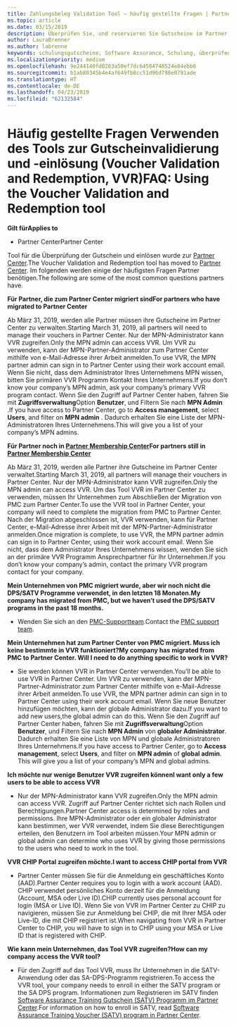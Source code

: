 ```yaml
---
title: Zahlungsbeleg Validation Tool – häufig gestellte Fragen | Partner Center
ms.topic: article
ms.date: 03/15/2019
description: Überprüfen Sie, und reservieren Sie Gutscheine im Partner Center
author: LauraBrenner
ms.author: labrenne
keywords: schulungsgutscheine, Software Assurance, Schulung, überprüfen Sie Gutscheine, reservieren Gutschein
ms.localizationpriority: medium
ms.openlocfilehash: 9e244140fd0283a50ef7dc64584748524e84ebb0
ms.sourcegitcommit: b1ab80345b4e4af649fb8cc51d96d798e0791ade
ms.translationtype: HT
ms.contentlocale: de-DE
ms.lasthandoff: 04/23/2019
ms.locfileid: "62132584"
---
```

# <a name="faq-using-the-voucher-validation-and-redemption-tool"></a><span data-ttu-id="c919f-104">Häufig gestellte Fragen Verwenden des Tools zur Gutscheinvalidierung und -einlösung (Voucher Validation and Redemption, VVR)</span><span class="sxs-lookup"><span data-stu-id="c919f-104">FAQ: Using the Voucher Validation and Redemption tool</span></span> 

<span data-ttu-id="c919f-105">**Gilt für**</span><span class="sxs-lookup"><span data-stu-id="c919f-105">**Applies to**</span></span>

- <span data-ttu-id="c919f-106">Partner Center</span><span class="sxs-lookup"><span data-stu-id="c919f-106">Partner Center</span></span>

<span data-ttu-id="c919f-107">Tool für die Überprüfung der Gutschein und einlösen wurde zur [Partner Center](https://partner.microsoft.com/en-us/pcv/dashboard/overview).</span><span class="sxs-lookup"><span data-stu-id="c919f-107">The Voucher Validation and Redemption tool has moved to [Partner Center](https://partner.microsoft.com/en-us/pcv/dashboard/overview).</span></span> <span data-ttu-id="c919f-108">Im folgenden werden einige der häufigsten Fragen Partner benötigen.</span><span class="sxs-lookup"><span data-stu-id="c919f-108">The following are some of the most common questions partners have.</span></span> 

<span data-ttu-id="c919f-109">**Für Partner, die zum Partner Center migriert sind**</span><span class="sxs-lookup"><span data-stu-id="c919f-109">**For partners who have migrated to Partner Center**</span></span>

 <span data-ttu-id="c919f-110">Ab März 31, 2019, werden alle Partner müssen ihre Gutscheine im Partner Center zu verwalten.</span><span class="sxs-lookup"><span data-stu-id="c919f-110">Starting March 31, 2019, all partners will need to manage their vouchers in Partner Center.</span></span> <span data-ttu-id="c919f-111">Nur der MPN-Administrator kann VVR zugreifen.</span><span class="sxs-lookup"><span data-stu-id="c919f-111">Only the MPN admin can access VVR.</span></span> <span data-ttu-id="c919f-112">Um VVR zu verwenden, kann der MPN-Partner-Administrator zum Partner Center mithilfe von e-Mail-Adresse ihrer Arbeit anmelden.</span><span class="sxs-lookup"><span data-stu-id="c919f-112">To use VVR, the MPN partner admin can sign in to Partner Center using their work account email.</span></span> <span data-ttu-id="c919f-113">Wenn Sie nicht, dass dem Administrator Ihres Unternehmens MPN wissen, bitten Sie primären VVR Programm Kontakt Ihres Unternehmens.</span><span class="sxs-lookup"><span data-stu-id="c919f-113">If you don’t know your company’s MPN admin, ask your company’s primary VVR program contact.</span></span>  <span data-ttu-id="c919f-114">Wenn Sie den Zugriff auf Partner Center haben, fahren Sie mit **Zugriffsverwaltung**Option **Benutzer**, und Filtern Sie nach **MPN Admin** .</span><span class="sxs-lookup"><span data-stu-id="c919f-114">If you have access to Partner Center, go to **Access management**, select **Users**, and filter on **MPN admin** .</span></span> <span data-ttu-id="c919f-115">Dadurch erhalten Sie eine Liste der MPN-Administratoren Ihres Unternehmens.</span><span class="sxs-lookup"><span data-stu-id="c919f-115">This will give you a list of your company’s MPN admins.</span></span>  

<span data-ttu-id="c919f-116">**Für Partner noch in [Partner Membership Center](https://partner.microsoft.com/)**</span><span class="sxs-lookup"><span data-stu-id="c919f-116">**For partners still in [Partner Membership Center](https://partner.microsoft.com/)**</span></span>

<span data-ttu-id="c919f-117">Ab März 31, 2019, werden alle Partner ihre Gutscheine im Partner Center verwaltet.</span><span class="sxs-lookup"><span data-stu-id="c919f-117">Starting March 31, 2019, all partners will manage their vouchers in Partner Center.</span></span> <span data-ttu-id="c919f-118">Nur der MPN-Administrator kann VVR zugreifen.</span><span class="sxs-lookup"><span data-stu-id="c919f-118">Only the MPN admin can access VVR.</span></span> <span data-ttu-id="c919f-119">Um das Tool VVR im Partner Center zu verwenden, müssen Ihr Unternehmen zum Abschließen der Migration von PMC zum Partner Center.</span><span class="sxs-lookup"><span data-stu-id="c919f-119">To use the VVR tool in Partner Center, your company will need to complete the migration from PMC to Partner Center.</span></span> <span data-ttu-id="c919f-120">Nach der Migration abgeschlossen ist, VVR verwenden, kann für Partner Center, e-Mail-Adresse ihrer Arbeit mit der MPN-Partner-Administrator anmelden.</span><span class="sxs-lookup"><span data-stu-id="c919f-120">Once migration is complete, to use VVR, the MPN partner admin can sign in to Partner Center, using their work account email.</span></span> <span data-ttu-id="c919f-121">Wenn Sie nicht, dass dem Administrator Ihres Unternehmens wissen, wenden Sie sich an der primäre VVR Programm Ansprechpartner für Ihr Unternehmen.</span><span class="sxs-lookup"><span data-stu-id="c919f-121">If you don’t know your company’s admin, contact the primary VVR program contact for your company.</span></span>  


<span data-ttu-id="c919f-122">**Mein Unternehmen von PMC migriert wurde, aber wir noch nicht die DPS/SATV Programme verwendet, in den letzten 18 Monaten.**</span><span class="sxs-lookup"><span data-stu-id="c919f-122">**My company has migrated from PMC, but we haven’t used the DPS/SATV programs in the past 18 months.**</span></span>

- <span data-ttu-id="c919f-123">Wenden Sie sich an den [PMC-Supportteam](mailto:proghelp@microsoft.com).</span><span class="sxs-lookup"><span data-stu-id="c919f-123">Contact the [PMC support team](mailto:proghelp@microsoft.com).</span></span> 


<span data-ttu-id="c919f-124">**Mein Unternehmen hat zum Partner Center von PMC migriert. Muss ich keine bestimmte in VVR funktioniert?**</span><span class="sxs-lookup"><span data-stu-id="c919f-124">**My company has migrated from PMC to Partner Center. Will I need to do anything specific to work in VVR?**</span></span> 

- <span data-ttu-id="c919f-125">Sie werden können VVR in Partner Center verwenden.</span><span class="sxs-lookup"><span data-stu-id="c919f-125">You’ll be able to use VVR in Partner Center.</span></span>  <span data-ttu-id="c919f-126">Um VVR zu verwenden, kann der MPN-Partner-Administrator zum Partner Center mithilfe von e-Mail-Adresse ihrer Arbeit anmelden.</span><span class="sxs-lookup"><span data-stu-id="c919f-126">To use VVR, the MPN partner admin can sign in to Partner Center using their work account email.</span></span> <span data-ttu-id="c919f-127">Wenn Sie neue Benutzer hinzufügen möchten, kann der globale Administrator dazu.</span><span class="sxs-lookup"><span data-stu-id="c919f-127">If you want to add new users,the global admin can do this.</span></span> <span data-ttu-id="c919f-128">Wenn Sie den Zugriff auf Partner Center haben, fahren Sie mit **Zugriffsverwaltung**Option **Benutzer**, und Filtern Sie nach **MPN Admin** von **globaler Administrator**. Dadurch erhalten Sie eine Liste von MPN und globale Administratoren Ihres Unternehmens.</span><span class="sxs-lookup"><span data-stu-id="c919f-128">If you have access to Partner Center, go to **Access management**, select **Users**, and filter on **MPN admin** of **global admin**. This will give you a list of your company’s MPN and global admins.</span></span>  

<span data-ttu-id="c919f-129">**Ich möchte nur wenige Benutzer VVR zugreifen können**</span><span class="sxs-lookup"><span data-stu-id="c919f-129">**I want only a few users to be able to access VVR**</span></span>

- <span data-ttu-id="c919f-130">Nur der MPN-Administrator kann VVR zugreifen.</span><span class="sxs-lookup"><span data-stu-id="c919f-130">Only the MPN admin can access VVR.</span></span> <span data-ttu-id="c919f-131">Zugriff auf Partner Center richtet sich nach Rollen und Berechtigungen.</span><span class="sxs-lookup"><span data-stu-id="c919f-131">Partner Center access is determined by roles and permissions.</span></span> <span data-ttu-id="c919f-132">Ihre MPN-Administrator oder ein globaler Administrator kann bestimmen, wer VVR verwendet, indem Sie diese Berechtigungen erteilen, den Benutzern im Tool arbeiten müssen.</span><span class="sxs-lookup"><span data-stu-id="c919f-132">Your MPN admin or global admin can determine who uses VVR by giving those permissions to the users who need to work in the tool.</span></span>

<span data-ttu-id="c919f-133">**VVR CHIP Portal zugreifen möchte.**</span><span class="sxs-lookup"><span data-stu-id="c919f-133">**I want to access CHIP portal from VVR**</span></span>

- <span data-ttu-id="c919f-134">Partner Center müssen Sie für die Anmeldung ein geschäftliches Konto (AAD).</span><span class="sxs-lookup"><span data-stu-id="c919f-134">Partner Center requires you to login with a work account (AAD).</span></span>  <span data-ttu-id="c919f-135">CHIP verwendet persönliches Konto derzeit für die Anmeldung (Account, MSA oder Live ID).</span><span class="sxs-lookup"><span data-stu-id="c919f-135">CHIP currently uses personal account for login (MSA or Live ID).</span></span>  <span data-ttu-id="c919f-136">Wenn Sie von VVR im Partner Center zu CHIP zu navigieren, müssen Sie zur Anmeldung bei CHIP, die mit Ihrer MSA oder Live-ID, die mit CHIP registriert ist.</span><span class="sxs-lookup"><span data-stu-id="c919f-136">When navigating from VVR in Partner Center to CHIP, you will have to sign in to CHIP using your MSA or Live ID that is registered with CHIP.</span></span>

<span data-ttu-id="c919f-137">**Wie kann mein Unternehmen, das Tool VVR zugreifen?**</span><span class="sxs-lookup"><span data-stu-id="c919f-137">**How can my company access the VVR tool?**</span></span>

- <span data-ttu-id="c919f-138">Für den Zugriff auf das Tool VVR, muss Ihr Unternehmen in die SATV-Anwendung oder das SA-DPS-Programm registrieren.</span><span class="sxs-lookup"><span data-stu-id="c919f-138">To access the VVR tool, your company needs to enroll in either the SATV program or the SA DPS program.</span></span>
<span data-ttu-id="c919f-139">Informationen zum Registrieren im SATV finden [Software Assurance Training Gutschein (SATV) Programm im Partner Center](software-assurance-satv.md).</span><span class="sxs-lookup"><span data-stu-id="c919f-139">For information on how to enroll in SATV, read [Software Assurance Training Voucher (SATV) program in Partner Center](software-assurance-satv.md).</span></span>
 <!--
For information on how to enroll in Software Assurance DPS programs, read [Software Assurance programs in Partner Center](software-assurance-dps.md).-->